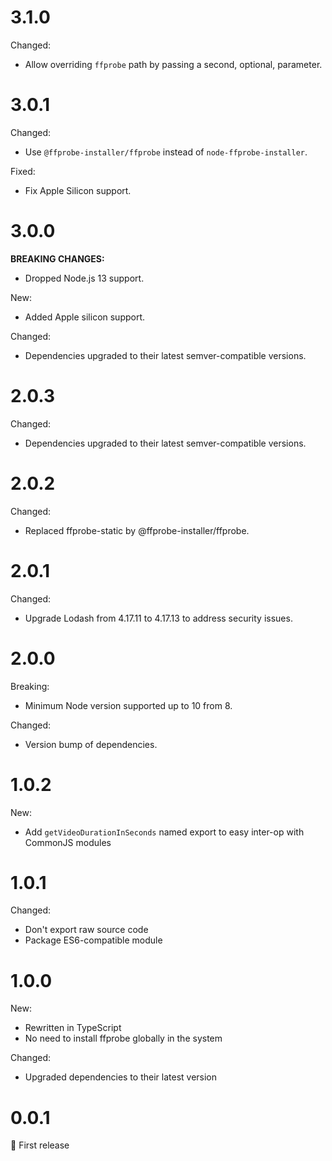 # 3.1.0

Changed:

- Allow overriding `ffprobe` path by passing a second, optional, parameter.

# 3.0.1

Changed:

- Use `@ffprobe-installer/ffprobe` instead of `node-ffprobe-installer`.

Fixed:

- Fix Apple Silicon support.

# 3.0.0

**BREAKING CHANGES:**

- Dropped Node.js 13 support.

New:

- Added Apple silicon support.

Changed:

- Dependencies upgraded to their latest semver-compatible versions.

# 2.0.3

Changed:

- Dependencies upgraded to their latest semver-compatible versions.

# 2.0.2

Changed:

- Replaced ffprobe-static by @ffprobe-installer/ffprobe.

# 2.0.1

Changed:

- Upgrade Lodash from 4.17.11 to 4.17.13 to address security issues.

# 2.0.0

Breaking:

- Minimum Node version supported up to 10 from 8.

Changed:

- Version bump of dependencies.

# 1.0.2

New:

- Add `getVideoDurationInSeconds` named export to easy inter-op with CommonJS modules

# 1.0.1

Changed:

- Don't export raw source code
- Package ES6-compatible module

# 1.0.0

New:

- Rewritten in TypeScript
- No need to install ffprobe globally in the system

Changed:

- Upgraded dependencies to their latest version

# 0.0.1

:tada: First release
